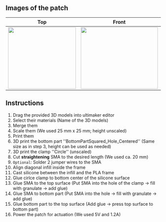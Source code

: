 
## Images of the patch

Top            |  Front |   Whole patch | Actuated
:-------------------------:|:-------------------------:|:-------------------------:|:-------------------------:
<img src="https://user-images.githubusercontent.com/82590951/193458444-049ec79f-fb4e-4819-992c-aade2c9e89f8.png" width="220" height="200" />|<img src="https://user-images.githubusercontent.com/82590951/193458453-3d5c9ba8-dc04-43c3-ae8d-d79ff93c7abf.png" width="250" height="200" />|<img src="https://user-images.githubusercontent.com/82590951/193458463-13a66c32-a46b-4fab-8056-f18513638d75.png" width="250" height="200" />|<img src="https://user-images.githubusercontent.com/82590951/193458473-1f6c16b8-16d5-4b9f-be48-c99f4345de53.png" width="250" height="200" />

## Instructions

1. Drag the provided 3D models into ultimaker editor
2. Select their materials (Name of the 3D models)
3. Merge them
4. Scale them (We used 25 mm x 25 mm; height unscaled)
5. Print them
6. 3D print the bottom part ''BottomPartSquared_Hole_Centered'' (Same size as in step 3, height can be used as needed)
7. 3D print the clamp ''Circle'' (unscaled)
8. Cut **straightening** SMA to the desired length (We used ca. 20 mm)
9. `Optional`: Solder 2 jumper wires to the SMA
10. Align diagonal infill inside the frame
11. Cast silicone between the infill and the PLA frame
12. Glue cirlce clamp to bottom center of the silicone surface
13. Glue SMA to the top surface (Put SMA into the hole of the clamp &#8594; fill with granulate &#8594; add glue)
14. Glue SMA to bottom part (Put SMA into the hole &#8594; fill with granulate &#8594; add glue)
15. Glue bottom part to the top surface (Add glue &#8594; press top surface to bottom part)
16. Power the patch for actuation (We used 5V and 1.2A)
